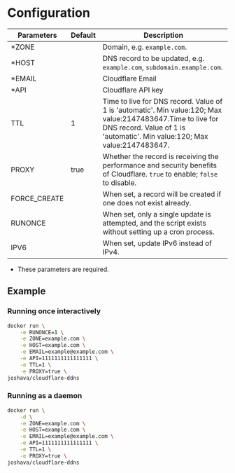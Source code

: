 # Configuration

| Parameters   | Default | Description                                                                                                                                                                              |
| ------------ | ------- | ---------------------------------------------------------------------------------------------------------------------------------------------------------------------------------------- |
| \*ZONE       |         | Domain, e.g. `example.com`.                                                                                                                                                              |
| \*HOST       |         | DNS record to be updated, e.g. `example.com`, `subdomain.example.com`.                                                                                                                   |
| \*EMAIL      |         | Cloudflare Email                                                                                                                                                                         |
| \*API        |         | Cloudflare API key                                                                                                                                                                       |
| TTL          | 1       | Time to live for DNS record. Value of 1 is 'automatic'. Min value:120; Max value:2147483647.Time to live for DNS record. Value of 1 is 'automatic'. Min value:120; Max value:2147483647. |
| PROXY        | true    | Whether the record is receiving the performance and security benefits of Cloudflare. `true` to enable; `false` to disable.                                                               |
| FORCE_CREATE |         | When set, a record will be created if one does not exist already.                                                                                                                        |
| RUNONCE      |         | When set, only a single update is attempted, and the script exists without setting up a cron process.                                                                                    |
| IPV6         |         | When set, update IPv6 instead of IPv4.                                                                                                                                                   |

- These parameters are required.

## Example

### Running once interactively

```bash
docker run \
    -e RUNONCE=1 \
    -e ZONE=example.com \
    -e HOST=example.com \
    -e EMAIL=example@example.com \
    -e API=1111111111111111 \
    -e TTL=1 \
    -e PROXY=true \
joshava/cloudflare-ddns
```

### Running as a daemon

```bash
docker run \
    -d \
    -e ZONE=example.com \
    -e HOST=example.com \
    -e EMAIL=example@example.com \
    -e API=1111111111111111 \
    -e TTL=1 \
    -e PROXY=true \
joshava/cloudflare-ddns
```
